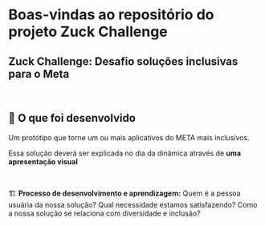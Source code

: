 # Boas-vindas ao repositório do projeto Zuck Challenge

## Zuck Challenge: Desafio soluções inclusivas para o Meta
> 
<br />

## 🚧 O que foi desenvolvido

Um protótipo que torne um ou mais aplicativos do META mais inclusivos.

Essa solução deverá ser explicada no dia da dinâmica através de **uma apresentação visual** 

<br />


🏗️ **Processo de desenvolvimento e aprendizagem:** Quem é a pessoa usuária da nossa solução? Qual necessidade estamos satisfazendo? Como a nossa solução se relaciona com diversidade e inclusão?

<br />


